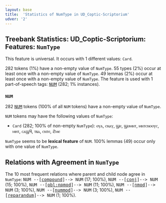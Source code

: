 ```yaml
---
layout: base
title:  'Statistics of NumType in UD_Coptic-Scriptorium'
udver: '2'
---
```


## Treebank Statistics: UD_Coptic-Scriptorium: Features: `NumType`

This feature is universal.
It occurs with 1 different values: `Card`.

282 tokens (1%) have a non-empty value of `NumType`.
55 types (2%) occur at least once with a non-empty value of `NumType`.
49 lemmas (2%) occur at least once with a non-empty value of `NumType`.
The feature is used with 1 part-of-speech tags: <tt><a href="cop_scriptorium-pos-NUM.html">NUM</a></tt> (282; 1% instances).

### `NUM`

282 <tt><a href="cop_scriptorium-pos-NUM.html">NUM</a></tt> tokens (100% of all `NUM` tokens) have a non-empty value of `NumType`.

`NUM` tokens may have the following values of `NumType`:

* `Card` (282; 100% of non-empty `NumType`): ⲟⲩⲁ, ⲥⲛⲁⲩ, ϣⲉ, ϣⲟⲙⲛⲧ, ⲙⲛⲧⲥⲛⲟⲟⲩⲥ, ⲙⲏⲧ, ⲥⲁϣϥ, ⲧⲃⲁ, ⲥⲛⲧⲉ, ϩⲙⲉ

`NumType` seems to be **lexical feature** of `NUM`. 100% lemmas (49) occur only with one value of `NumType`.

## Relations with Agreement in `NumType`

The 10 most frequent relations where parent and child node agree in `NumType`:
<tt>NUM --[<tt><a href="cop_scriptorium-dep-compound.html">compound</a></tt>]--> NUM</tt> (17; 100%),
<tt>NUM --[<tt><a href="cop_scriptorium-dep-conj.html">conj</a></tt>]--> NUM</tt> (15; 100%),
<tt>NUM --[<tt><a href="cop_scriptorium-dep-obl-npmod.html">obl:npmod</a></tt>]--> NUM</tt> (11; 100%),
<tt>NUM --[<tt><a href="cop_scriptorium-dep-nmod.html">nmod</a></tt>]--> NUM</tt> (3; 100%),
<tt>NUM --[<tt><a href="cop_scriptorium-dep-nummod.html">nummod</a></tt>]--> NUM</tt> (3; 100%),
<tt>NUM --[<tt><a href="cop_scriptorium-dep-reparandum.html">reparandum</a></tt>]--> NUM</tt> (1; 100%).

